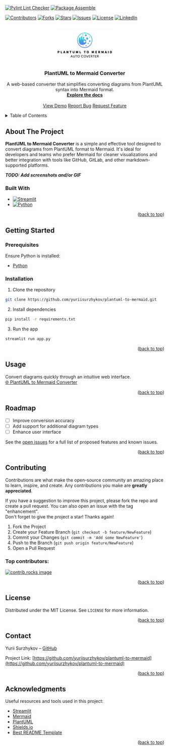 <!-- Improved compatibility of back to top link -->
<a id="readme-top"></a>

[![Pylint Lint Checker](https://github.com/yuriisurzhykov/plantuml-to-mermaid/actions/workflows/pylint.yml/badge.svg)](https://github.com/yuriisurzhykov/plantuml-to-mermaid/actions/workflows/pylint.yml/)
[![Package Assemble](https://github.com/yuriisurzhykov/plantuml-to-mermaid/actions/workflows/python-package.yml/badge.svg)](https://github.com/yuriisurzhykov/plantuml-to-mermaid/actions/workflows/python-package.yml/)

<!-- PROJECT SHIELDS -->
[![Contributors](https://img.shields.io/github/contributors/yuriisurzhykov/plantuml-to-mermaid?style=for-the-badge)](https://github.com/yuriisurzhykov/plantuml-to-mermaid/graphs/contributors)
[![Forks](https://img.shields.io/github/forks/yuriisurzhykov/plantuml-to-mermaid?style=for-the-badge)](https://github.com/yuriisurzhykov/plantuml-to-mermaid/network/members)
[![Stars](https://img.shields.io/github/stars/yuriisurzhykov/plantuml-to-mermaid?style=for-the-badge)](https://github.com/yuriisurzhykov/plantuml-to-mermaid/stargazers)
[![Issues](https://img.shields.io/github/issues/yuriisurzhykov/plantuml-to-mermaid?style=for-the-badge)](https://github.com/yuriisurzhykov/plantuml-to-mermaid/issues)
[![License](https://img.shields.io/github/license/yuriisurzhykov/plantuml-to-mermaid?style=for-the-badge)](https://github.com/yuriisurzhykov/plantuml-to-mermaid/blob/main/LICENSE)
[![LinkedIn](https://img.shields.io/badge/LinkedIn-0077B5?style=for-the-badge&logo=linkedin&logoColor=white)](https://linkedin.com/in/yuriisurzhykov)

<br />
<div align="center">
  <a href="https://github.com/yuriisurzhykov/plantuml-to-mermaid">
     <img src="resources/project_logo.png" alt="Logo" height="100"/>
  </a>

  <h3 align="center">PlantUML to Mermaid Converter</h3>

  <p align="center">
    A web-based converter that simplifies converting diagrams from PlantUML syntax into Mermaid format.
    <br />
    <a href="https://github.com/yuriisurzhykov/plantuml-to-mermaid"><strong>Explore the docs</strong></a>
    <br />
    <br />
    <a href="https://plantuml-to-mermaid.streamlit.app/">View Demo</a>
    <a href="https://github.com/yuriisurzhykov/plantuml-to-mermaid/issues">Report Bug</a>
    <a href="https://github.com/yuriisurzhykov/plantuml-to-mermaid/issues">Request Feature</a>
  </p>
</div>

<!-- TABLE OF CONTENTS -->
<details>
  <summary>Table of Contents</summary>
  <ol>
    <li>
      <a href="#about-the-project">About The Project</a>
      <ul>
        <li><a href="#built-with">Built With</a></li>
      </ul>
    </li>
    <li>
      <a href="#getting-started">Getting Started</a>
      <ul>
        <li><a href="#prerequisites">Prerequisites</a></li>
        <li><a href="#installation">Installation</a></li>
      </ul>
    </li>
    <li><a href="#usage">Usage</a></li>
    <li><a href="#roadmap">Roadmap</a></li>
    <li><a href="#contributing">Contributing</a></li>
    <li><a href="#license">License</a></li>
    <li><a href="#contact">Contact</a></li>
    <li><a href="#acknowledgments">Acknowledgments</a></li>
  </ol>
</details>

## About The Project

**PlantUML to Mermaid Converter** is a simple and effective tool designed to convert diagrams from PlantUML format to Mermaid. It's ideal for developers and teams who prefer Mermaid for cleaner visualizations and better integration with tools like GitHub, GitLab, and other markdown-supported platforms.

**_TODO: Add screenshots and/or GIF_**

<!-- MARKDOWN LINKS & IMAGES -->
[Streamlit]: https://img.shields.io/badge/Streamlit-FF4B4B?style=for-the-badge&logo=streamlit&logoColor=white
[Streamlit-url]: https://streamlit.io/
[Python]: https://img.shields.io/badge/Python-3776AB?style=for-the-badge&logo=python&logoColor=white
[Python-url]: https://www.python.org/

### Built With

- [![Streamlit][Streamlit]][Streamlit-url]
- [![Python][Python]][Python-url]

<p align="right">(<a href="#readme-top">back to top</a>)</p>

## Getting Started

### Prerequisites

Ensure Python is installed:
- [Python](https://www.python.org/downloads/)

### Installation

1. Clone the repository
```sh
git clone https://github.com/yuriisurzhykov/plantuml-to-mermaid.git
```
2. Install dependencies
```sh
pip install -r requirements.txt
```
3. Run the app
```sh
streamlit run app.py
```
<p align="right">(<a href="#readme-top">back to top</a>)</p>

## Usage
Convert diagrams quickly through an intuitive web interface.\
[🌐 PlantUML to Mermaid Converter](https://plantuml-to-mermaid.streamlit.app/)

<p align="right">(<a href="#readme-top">back to top</a>)</p>

## Roadmap

- [ ] Improve conversion accuracy
- [ ] Add support for additional diagram types
- [ ] Enhance user interface

See the [open issues](https://github.com/yuriisurzhykov/plantuml-to-mermaid/issues) for a full list of proposed features and known issues.

<p align="right">(<a href="#readme-top">back to top</a>)</p>

<!-- CONTRIBUTING -->
## Contributing

Contributions are what make the open-source community an amazing place to learn, inspire, and create. Any contributions you make are **greatly appreciated**.

If you have a suggestion to improve this project, please fork the repo and create a pull request. You can also open an issue with the tag "enhancement".  
Don't forget to give the project a star! Thanks again!

1. Fork the Project
2. Create your Feature Branch (`git checkout -b feature/NewFeature`)
3. Commit your Changes (`git commit -m 'Add some NewFeature'`)
4. Push to the Branch (`git push origin feature/NewFeature`)
5. Open a Pull Request

### Top contributors:

<a href="https://github.com/yuriisurzhykov/plantuml-to-mermaid/graphs/contributors">
  <img src="https://contrib.rocks/image?repo=yuriisurzhykov/plantuml-to-mermaid" alt="contrib.rocks image" />
</a>

<p align="right">(<a href="#readme-top">back to top</a>)</p>

<!-- LICENSE -->
## License

Distributed under the MIT License. See `LICENSE` for more information.

<p align="right">(<a href="#readme-top">back to top</a>)</p>

<!-- CONTACT -->
## Contact

Yurii Surzhykov – [GitHub](https://github.com/yuriisurzhykov)

Project Link: [https://github.com/yuriisurzhykov/plantuml-to-mermaid](https://github.com/yuriisurzhykov/plantuml-to-mermaid)

<p align="right">(<a href="#readme-top">back to top</a>)</p>

<!-- ACKNOWLEDGMENTS -->
## Acknowledgments

Useful resources and tools used in this project:

- [Streamlit](https://streamlit.io)
- [Mermaid](https://mermaid.js.org)
- [PlantUML](https://plantuml.com)
- [Shields.io](https://shields.io)
- [Best README Template](https://github.com/othneildrew/Best-README-Template)

<p align="right">(<a href="#readme-top">back to top</a>)</p>
